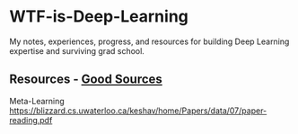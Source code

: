 # WTF-is-Deep-Learning
My notes, experiences, progress, and resources for building Deep Learning expertise and surviving grad school.

## Resources - [Good Sources](resources.md)

Meta-Learning
https://blizzard.cs.uwaterloo.ca/keshav/home/Papers/data/07/paper-reading.pdf